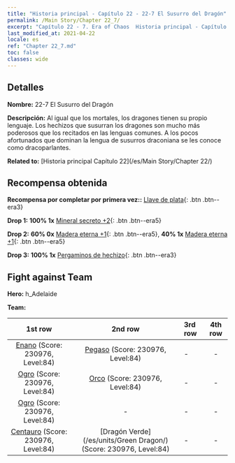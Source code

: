 ```yaml
---
title: "Historia principal - Capítulo 22 - 22-7 El Susurro del Dragón"
permalink: /Main Story/Chapter 22_7/
excerpt: "Capítulo 22 - 7. Era of Chaos  Historia principal - Capítulo 22_7. 22-7 El Susurro del Dragón"
last_modified_at: 2021-04-22
locale: es
ref: "Chapter 22_7.md"
toc: false
classes: wide
---
```


## Detalles

 **Nombre:** 22-7 El Susurro del Dragón

 **Descripción:** Al igual que los mortales, los dragones tienen su propio lenguaje. Los hechizos que susurran los dragones son mucho más poderosos que los recitados en las lenguas comunes. A los pocos afortunados que dominan la lengua de susurros draconiana se les conoce como dracoparlantes.

 **Related to:** [Historia principal Capítulo 22](/es/Main Story/Chapter 22/)

## Recompensa obtenida

 **Recompensa por completar por primera vez::** [Llave de plata](/ItemsES/con_693/){: .btn .btn--era3}

 **Drop 1:** **100% 1x** [Mineral secreto +2](/ItemsES/mat_75/){: .btn .btn--era5}

 **Drop 2:** **60% 0x** [Madera eterna +1](/ItemsES/mat_69/){: .btn .btn--era5}, **40% 1x** [Madera eterna +1](/ItemsES/mat_69/){: .btn .btn--era5}

 **Drop 3:** **100% 1x** [Pergaminos de hechizo](/ItemsES/con_694/){: .btn .btn--era3}


## Fight against Team
 **Hero:** h_Adelaide

 **Team:**


  | 1st row | 2nd row | 3rd row | 4th row |
  |:----:|:----:|:----|:----:|
  | [Enano](/es/units/Dwarf/) (Score: 230976, Level:84)  | [Pegaso](/es/units/Pegasus/) (Score: 230976, Level:84)  | - | - |
  | [Ogro](/es/units/Ogre/) (Score: 230976, Level:84)  | [Orco](/es/units/Orc/) (Score: 230976, Level:84)  | - | - |
  | [Ogro](/es/units/Ogre/) (Score: 230976, Level:84)  | - | - | - |
  | [Centauro](/es/units/Centaur/) (Score: 230976, Level:84)  | [Dragón Verde](/es/units/Green Dragon/) (Score: 230976, Level:84)  | - | - |



